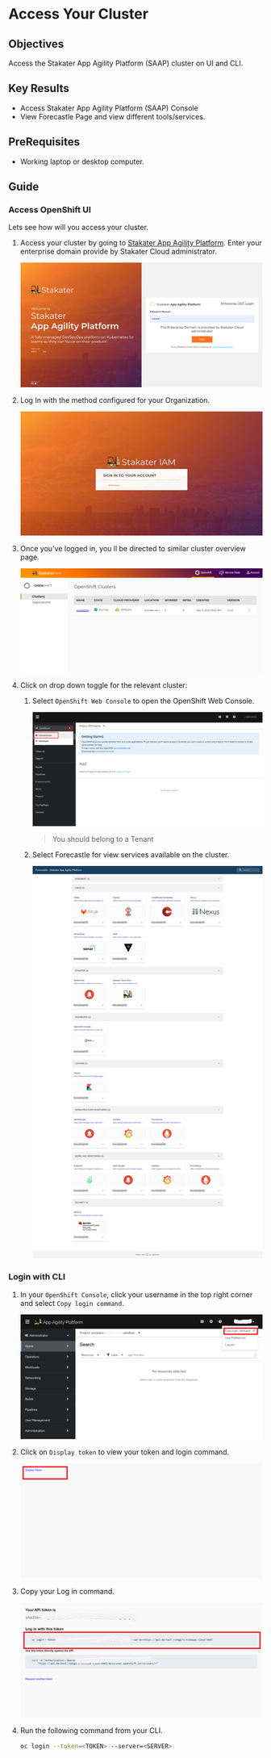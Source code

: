 # Access Your Cluster

## Objectives

Access the Stakater App Agility Platform (SAAP) cluster on UI and CLI.

## Key Results

- Access Stakater App Agility Platform (SAAP) Console
- View Forecastle Page and view different tools/services.

## PreRequisites

- Working laptop or desktop computer.

## Guide

### Access OpenShift UI

Lets see how will you access your cluster.

1. Access your cluster by going to [Stakater App Agility Platform](https://cloud.stakater.com/). Enter your enterprise domain provide by Stakater Cloud administrator.

    ![Stakater App Agility Platform Home](images/cloud-stakater-com.png)

1. Log In with the method configured for your Organization.

    ![Stakater App Agility Platform Login](images/cloud-stakater-com-login.png)

1. Once you've logged in, you ll be directed to similar cluster overview page.

    ![Stakater App Agility Platform Home](images/cluster-management-page.png)

1. Click on drop down toggle for the relevant cluster:

    1. Select `OpenShift Web Console` to open the OpenShift Web Console.

        ![OpenShift Console](images/saap-admin-view.png)

        > You should belong to a Tenant

    1. Select Forecastle for view services available on the cluster.

        ![Stakater App Agility Platform Home](images/forecastle-homepage.png)

### Login with CLI

1. In your `OpenShift Console`, click your username in the top right corner and select `Copy login command`.

    ![Copy login command](images/copy-login-command.png)

1. Click on `Display token` to view your token and login command.

    ![Display Token](images/display-token.png)

1. Copy your Log in command.

    ![Copy login token](images/copy-login-token.png)

1. Run the following command from your CLI.

    ```bash
    oc login --token=<TOKEN> --server=<SERVER>
    ```
